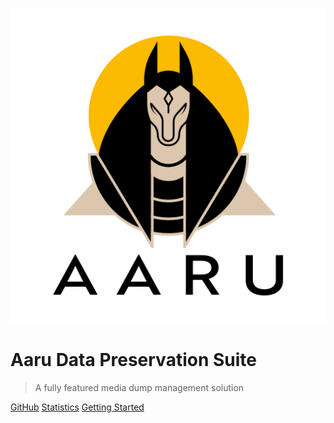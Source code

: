 ![logo](assets/img/aaru.png ':size=300')

# Aaru Data Preservation Suite

> A fully featured media dump management solution

[GitHub](https://github.com/aaru-dps/aaru/)
[Statistics](https://aaru.app/Stats)
[Getting Started](#aaru-data-preservation-suite)
